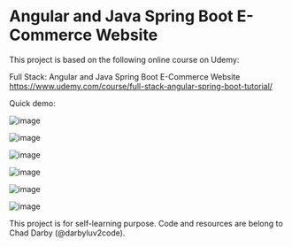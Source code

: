 # Angular and Java Spring Boot E-Commerce Website

This project is based on the following online course on Udemy:  

Full Stack: Angular and Java Spring Boot E-Commerce Website  
https://www.udemy.com/course/full-stack-angular-spring-boot-tutorial/   

Quick demo:

![image](https://github.com/weyoweyo/L-System/blob/main/img/buisson.PNG)

![image](https://github.com/weyoweyo/L-System/blob/main/img/buisson.PNG)

![image](https://github.com/weyoweyo/L-System/blob/main/img/buisson.PNG)

![image](https://github.com/weyoweyo/L-System/blob/main/img/buisson.PNG)

![image](https://github.com/weyoweyo/L-System/blob/main/img/buisson.PNG)

![image](https://github.com/weyoweyo/L-System/blob/main/img/buisson.PNG)





This project is for self-learning purpose. 
Code and resources are belong to Chad Darby (@darbyluv2code). 

